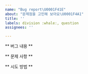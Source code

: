 ```yaml
---
name: "Bug report\U0001F41E"
about: "문제점을 고민해 보아요\U0001F4A1"
title: ''
labels: division :whale:, question
assignees: ''

---
```


** 버그 내용 **

** 문제 사항 **


** 시도 방법 **
